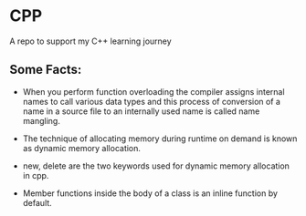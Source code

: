 # CPP
A repo to support my C++ learning journey


## Some Facts:
- When you perform function overloading the compiler assigns internal names to call various data types and this process of conversion of a name in a source file to an internally used name is called name mangling.

- The technique of allocating memory during runtime on demand is known as dynamic memory allocation.
- new, delete are the two keywords used for dynamic memory allocation in cpp.
- Member functions inside the body of a class is an inline function by default.
